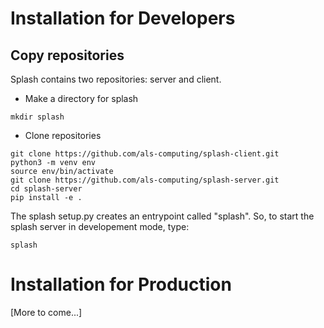 # Installation for Developers

## Copy repositories
Splash contains two repositories: server and client.

* Make a directory for splash
```
mkdir splash
```

* Clone repositories

```
git clone https://github.com/als-computing/splash-client.git
python3 -m venv env
source env/bin/activate
git clone https://github.com/als-computing/splash-server.git
cd splash-server
pip install -e .
```
The splash setup.py creates an entrypoint called "splash". So, to start the splash server in developement mode, type:
```
splash
```

# Installation for Production
[More to come...]